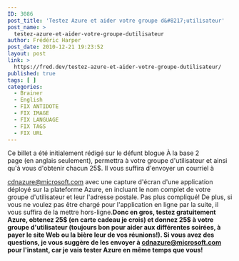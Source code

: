 ```yaml
---
ID: 3086
post_title: 'Testez Azure et aider votre groupe d&#8217;utilisateur'
post_name: >
  testez-azure-et-aider-votre-groupe-dutilisateur
author: Frédéric Harper
post_date: 2010-12-21 19:23:52
layout: post
link: >
  https://fred.dev/testez-azure-et-aider-votre-groupe-dutilisateur/
published: true
tags: [ ]
categories:
  - Brainer
  - English
  - FIX ANTIDOTE
  - FIX IMAGE
  - FIX LANGUAGE
  - FIX TAGS
  - FIX URL
---
```

<div id="deadblog">
  Ce billet a été initialement rédigé sur le défunt blogue À la base 2
</div> page (en anglais seulement), permettra à votre groupe d'utilisateur et ainsi qu'à vous d'obtenir chacun 25$. Il vous suffira d'envoyer un courriel à 

<a href="mailto:cdnazure@microsoft.com?subject=CTTDNUG%20-%20Azure%20Deployment" target="_blank" rel="noopener noreferrer">cdnazure@microsoft.com</a> avec une capture d'écran d'une application déployé sur la plateforme Azure, en incluant le nom complet de votre groupe d'utilisateur et leur l'adresse postale. Pas plus compliqué! De plus, si vous ne voulez pas être chargé pour l'application en ligne par la suite, il vous suffira de la mettre hors-ligne.**Donc en gros, testez gratuitement Azure, obtenez 25$ (en carte cadeau je crois) et donnez 25$ à votre groupe d'utilisateur (toujours bon pour aider aux différentes soirées, à payer le site Web ou la bière leur de vos réunions!). Si vous avez des questions, je vous suggère de les envoyer à <a href="mailto:cdnazure@microsoft.com" target="_blank" rel="noopener noreferrer">cdnazure@microsoft.com</a> pour l'instant, car je vais tester Azure en même temps que vous!**
